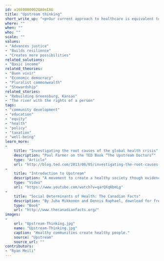 ```yaml
---
id: a16E0000002QA0nIAG
title: "Upstream thinking"
short_write_up: "<p>Our current approach to healthcare is equivalent to jumping into a river to pull out drowning children, when instead we should head upstream to figure out why these children are falling in the river in the first place. The lesson is clear: to improve our health and wellbeing, we need to move beyond reactive healthcare and focus on the “upstream” factors — or social determinants — that most impact our health: income and its distribution, education, housing, nutrition, employment and the wider environment. Upstream thinking means taking wise collective action to ensure better outcomes rather than simply responding to, and being overwhelmed by, crises we could have foreseen.</p>"
where: ""
when: ""
who: ""
scale: ""
values:
- "Advances justice"
- "Builds resilience"
- "Creates more possibilities"
related_solutions:
- "Basic income"
related_theories:
- "Buen vivir"
- "Economic democracy"
- "Pluralist commonwealth"
- "Stewardship"
related_stories:
- "Rebuilding Greensburg, Kansas"
- "The river with the rights of a person"
tags:
- "community development"
- "education"
- "equity"
- "health"
- "policy"
- "taxation"
- "well-being"
learn_more:
-
    title: "Investigating the root causes of the global health crisis"
    description: "Paul Farmer on the TED Book “The Upstream Doctors”"
    type: "Article"
    url: "http://blog.ted.com/2013/06/05/investigating-the-root-causes-of-the-global-health-crisis-paul-farmer-on-the-upstream-doctors/"
-
    title: "Introduction to Upstream"
    description: "A movement to create a healthy society though evidence-based ideas"
    type: "Video"
    url: "https://www.youtube.com/watch?v=qarQXqKbmLg"
-
    title: "Social Determinants of Health: The Canadian Facts"
    description: "By Juha Mikkonen and Dennis Raphael, download for free"
    type: "Book"
    url: "http://www.thecanadianfacts.org/"
images:
-
    url: "Upstream-Thinking.jpg"
    name: "Upstream-Thinking.jpg"
    caption: "Healthy communities create healthy people."
    source: "Upstream"
    source_url: ""
contributors:
- "Ryan Meili"
---
```

